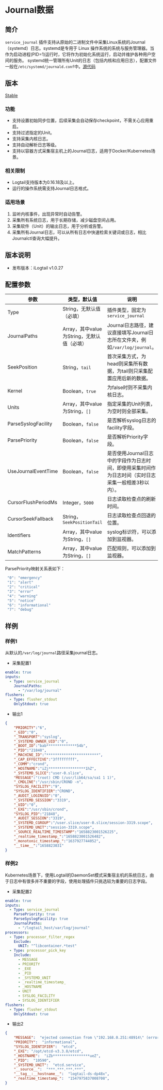 # Journal数据

## 简介

`service_journal` 插件支持从原始的二进制文件中采集Linux系统的Journal（systemd）日志。systemd是专用于 Linux 操作系统的系统与服务管理器。当作为启动进程(PID=1)运行时，它将作为初始化系统运行，启动并维护各种用户空间的服务。 systemd统一管理所有Unit的日志（包括内核和应用日志），配置文件一般在`/etc/systemd/journald.conf`中。[源代码](https://github.com/alibaba/loongcollector/blob/main/plugins/input/journal/input_journal.go)

## 版本

[Stable](../../stability-level.md)

### 功能

* 支持设置初始同步位置，后续采集会自动保存checkpoint，不需关心应用重启。
* 支持过滤指定的Unit。
* 支持采集内核日志。
* 支持自动解析日志等级。
* 支持以容器方式采集宿主机上的Journal日志，适用于Docker/Kubernetes场景。

### 相关限制

* Logtail支持版本为0.16.18及以上。
* 运行的操作系统需支持Journal日志格式。

### 适用场景

1. 监听内核事件，出现异常时自动告警。
2. 采集所有系统日志，用于长期存储，减少磁盘空间占用。
3. 采集软件（Unit）的输出日志，用于分析或告警。
4. 采集所有Journal日志，可以从所有日志中快速检索关键词或日志，相比Journalctl查询大幅提升。

## 版本说明

* 发布版本：iLogtail v1.0.27

## 配置参数

| 参数 | 类型，默认值 | 说明 |
| - | - | - |
| Type    | String，无默认值（必填） | 插件类型，固定为`service_journal`      |
| JournalPaths | Array，其中value为String，无默认值（必填） | Journal日志路径，建议直接填写Journal日志所在文件夹，例如`/var/log/journal`。 |
| SeekPosition | String，`tail` | 首次采集方式，为head则采集所有数据，为tail则只采集配置应用后新的数据。 |
| Kernel | Boolean，`true` | 为false时则不采集内核日志。 |
| Units | Array，其中value为String，`[]` | 指定采集的Unit列表，为空时则全部采集。 |
| ParseSyslogFacility | Boolean，`false` | 是否解析syslog日志的facility字段。 |
| ParsePriority | Boolean，`false` | 是否解析Priority字段。|
| UseJournalEventTime | Boolean，`false` | 是否使用Journal日志中的字段作为日志时间，即使用采集时间作为日志时间（实时日志采集一般相差3秒以内）。|
| CursorFlushPeriodMs | Integer，`5000` | 日志读取检查点的刷新时间。 |
| CursorSeekFallback | String，`SeekPositionTail` | 日志读取检查点回退的位置。 |
| Identifiers | Array，其中value为String，`[]` | syslog标识符，可以添加到监视器。 |
| MatchPatterns | Array，其中value为String，`[]` | 匹配规则，可以添加到监视器。 |

ParsePriority映射关系表如下：

```go
 "0": "emergency"
 "1": "alert"
 "2": "critical"
 "3": "error"
 "4": "warning"
 "5": "notice"
 "6": "informational"
 "7": "debug"
```

## 样例

### 样例1

从默认的`/var/log/journal`路径采集journal日志。

* 采集配置1

```yaml
enable: true
inputs:
  - Type: service_journal
    JournalPaths:
      - "/var/log/journal"
flushers:
  - Type: flusher_stdout
    OnlyStdout: true  
```

* 输出1

```json
{
    "PRIORITY":"6",
    "_GID":"0",
    "_TRANSPORT":"syslog",
    "_SYSTEMD_OWNER_UID":"0",
    "_BOOT_ID":"bab**************54b",
    "_PID":"21848",
    "_MACHINE_ID":"************************",
    "_CAP_EFFECTIVE":"3fffffffff",
    "_COMM":"crond",
    "_HOSTNAME":"iZj*****************1hZ",
    "_SYSTEMD_SLICE":"user-0.slice",
    "MESSAGE":"(root) CMD (/usr/lib64/sa/sa1 1 1)",
    "_CMDLINE":"/usr/sbin/CROND -n",
    "SYSLOG_FACILITY":"9",
    "SYSLOG_IDENTIFIER":"CROND",
    "_AUDIT_LOGINUID":"0",
    "_SYSTEMD_SESSION":"3319",
    "_UID":"0",
    "_EXE":"/usr/sbin/crond",
    "SYSLOG_PID":"21848",
    "_AUDIT_SESSION":"3319",
    "_SYSTEMD_CGROUP":"/user.slice/user-0.slice/session-3319.scope",
    "_SYSTEMD_UNIT":"session-3319.scope",
    "_SOURCE_REALTIME_TIMESTAMP":"1658823001526225",
    "_realtime_timestamp_":"1658823001526482",
    "_monotonic_timestamp_":"1637927744052",
    "__time__":"1658823031"
}
```

### 样例2

Kubernetes场景下，使用Logtail的DaemonSet模式采集宿主机的系统日志，由于日志中有很多并不重要的字段，使用处理插件只挑选较为重要的日志字段。

* 采集配置2

```yaml
enable: true
inputs:
  - Type: service_journal
    ParsePriority: true
    ParseSyslogFacility: true
    JournalPaths:
      - "/logtail_host/var/log/journal"
processors:
  - Type: processor_filter_regex
    Exclude:
      UNIT: "^libcontainer.*test"
  - Type: processor_pick_key 
    Include:
      - MESSAGE
      - PRIORITY
      - _EXE
      - _PID
      - _SYSTEMD_UNIT
      - _realtime_timestamp_
      - _HOSTNAME
      - UNIT
      - SYSLOG_FACILITY
      - SYSLOG_IDENTIFIER
flushers:
  - Type: flusher_stdout
    OnlyStdout: true  
```

* 输出2

```json
{
    "MESSAGE":  "ejected connection from \"192.168.0.251:48914\" (error \"EOF\", ServerName "")",
    "PRIORITY":  "informational",
    "SYSLOG_IDENTIFIER":  "etcd",
    "_EXE": "/opt/etcd-v3.3.8/etcd",
    "_HOSTNAME":  "iZb*****************ueZ",
    "_PID":  "10590",
    "_SYSTEMD_UNIT":  "etcd.service",
    "__source__":  "***.***.***.***",
    "__tag__:__hostname__":  "logtail-ds-dp48x", 
    "_realtime_timestamp_":  "1547975837008708",
}
```
